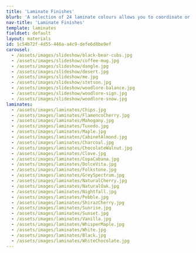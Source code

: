 ```yaml
---
title: 'Laminate Finishes'
blurb: 'A selection of 24 laminate colours allows you to coordinate or contrast, for myriad possibilities.'
nav-title: 'Laminate Finishes'
template: laminates
fieldset: default
layout: materials
id: 1c54b72f-4d55-446a-a4c9-defe6d8be9ef
carousel:
  - /assets/images/slideshow/black-bear-cubs.jpg
  - /assets/images/slideshow/coffee-mug.jpg
  - /assets/images/slideshow/dangle.jpg
  - /assets/images/slideshow/desert.jpg
  - /assets/images/slideshow/me.jpg
  - /assets/images/slideshow/stetson.jpg
  - /assets/images/slideshow/woodlore-balance.jpg
  - /assets/images/slideshow/woodlore-sign.jpg
  - /assets/images/slideshow/woodlore-snow.jpg
laminates:
  - /assets/images/laminates/Chips.jpg
  - /assets/images/laminates/FlamencoCherry.jpg
  - /assets/images/laminates/Mahogany.jpg
  - /assets/images/laminates/Tuxedo.jpg
  - /assets/images/laminates/Maple.jpg
  - /assets/images/laminates/CabinetAlmond.jpg
  - /assets/images/laminates/Charcoal.jpg
  - /assets/images/laminates/ChocolateWalnut.jpg
  - /assets/images/laminates/Clove.jpg
  - /assets/images/laminates/CopaCabana.jpg
  - /assets/images/laminates/DolceVita.jpg
  - /assets/images/laminates/Folkstone.jpg
  - /assets/images/laminates/GreySpectrum.jpg
  - /assets/images/laminates/NaturalCherry.jpg
  - /assets/images/laminates/NaturalOak.jpg
  - /assets/images/laminates/Nightfall.jpg
  - /assets/images/laminates/Pebble.jpg
  - /assets/images/laminates/ShirazCherry.jpg
  - /assets/images/laminates/Sunrise.jpg
  - /assets/images/laminates/Sunset.jpg
  - /assets/images/laminates/Vanilla.jpg
  - /assets/images/laminates/WhisperMaple.jpg
  - /assets/images/laminates/White.jpg
  - /assets/images/laminates/Black.jpg
  - /assets/images/laminates/WhiteChocolate.jpg
---
```


